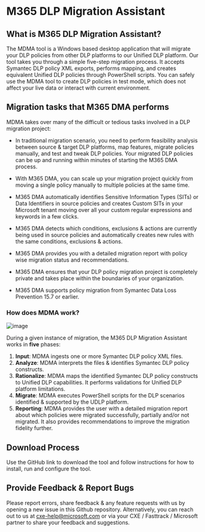 # M365 DLP Migration Assistant


## What is M365 DLP Migration Assistant?

The MDMA tool is a Windows based desktop application that will migrate your DLP policies from other DLP platforms to our Unified DLP platform. 
Our tool takes you through a simple five-step migration process. It accepts Symantec DLP policy XML exports, performs mapping, and creates equivalent Unified DLP policies through PowerShell scripts.
You can safely use the MDMA tool to create DLP policies in test mode, which does not affect your live data or interact with current environment. 

## Migration tasks that M365 DMA performs

MDMA takes over many of the difficult or tedious tasks involved in a DLP migration project:

* In traditional migration scenario, you need to perform feasibility analysis between source & target DLP platforms, map features, migrate policies manually, and test and tweak DLP policies. Your migrated DLP policies can be up and running within minutes of starting the M365 DMA process.

* With M365 DMA, you can scale up your migration project quickly from moving a single policy manually to multiple policies at the same time.

* M365 DMA automatically identifies Sensitive Information Types (SITs) or Data Identifiers in source policies and creates Custom SITs in your Microsoft tenant moving over all your custom regular expressions and keywords in a few clicks.

* M365 DMA detects which conditions, exclusions & actions are currently being used in source policies and automatically creates new rules with the same conditions, exclusions & actions.

* M365 DMA provides you with a detailed migration report with policy wise migration status and recommendations.

* M365 DMA ensures that your DLP policy migration project is completely private and takes place within the boundaries of your organization.

* M365 DMA supports policy migration from Symantec Data Loss Prevention 15.7 or earlier.

### How does MDMA work?
![image](https://user-images.githubusercontent.com/52564314/138813155-645a8179-ec31-4f7c-ba71-81f921715642.png)

During a given instance of migration, the M365 DLP Migration Assistant works in **five** phases:

1. **Input**: MDMA ingests one or more Symantec DLP policy XML files.
2. **Analyze**: MDMA interprets the files & identifies Symantec DLP policy constructs.
3. **Rationalize**: MDMA maps the identified Symantec DLP policy constructs to Unified DLP capabilities. It performs validations for Unified DLP platform limitations.
4. **Migrate**: MDMA executes PowerShell scripts for the DLP scenarios identified & supported by the UDLP platform. 
5. **Reporting**: MDMA provides the user with a detailed migration report about which policies were migrated successfully, partially and/or not migrated. It also provides recommendations to improve the migration fidelity further.

## Download Process
Use the GitHub link to download the tool and follow instructions for how to install, run and configure the tool.

## Provide Feedback & Report Bugs
Please report errors, share feedback & any feature requests with us by opening a new issue in this Github repository. Alternatively, you can reach out to us at cxe-help@microsoft.com or via your CXE / Fasttrack / Microsoft partner to share your feedback and suggestions.
